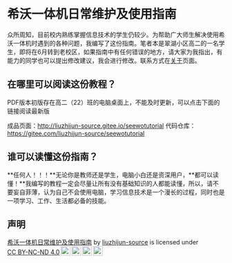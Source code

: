 # 希沃一体机日常维护及使用指南

众所周知，目前校内熟练掌握信息技术的学生仍较少。为帮助广大师生解决使用希沃一体机时遇到的各种问题，我编写了这份指南。笔者本是翠湖小区高二的一名学生，即将在6月转到老校区，如果指南中有任何错误的地方，请大家为我指出，有能力的同学也可以提出修改建议，我会进行修改。联系方式在[关于](./about.md)页面。

## 在哪里可以阅读这份教程？

PDF版本初版存在高二（22）班的电脑桌面上，不能及时更新，可以点击下面的链接阅读最新版

成品页面：http://liuzhijun-source.gitee.io/seewotutorial
代码仓库：https://gitee.com/liuzhijun-source/seewotutorial

## 谁可以读懂这份指南？

**任何人！！！**无论你是教师还是学生，电脑小白还是资深用户，**都可以读懂！**我编写的教程一定会尽量让所有没有基础知识的人都能读懂，所以，请不要妄自菲薄，认为自己不会使用电脑，学习信息技术是一个漫长的过程，同时也是一项学习、工作、生活都必备的技能。

## 声明

<p xmlns:cc="http://creativecommons.org/ns#" xmlns:dct="http://purl.org/dc/terms/"><a property="dct:title" rel="cc:attributionURL" href="https://gitee.com/liuzhijun-source/seewotutorial">希沃一体机日常维护及使用指南</a> by <a rel="cc:attributionURL dct:creator" property="cc:attributionName" href="https://gitee.com/liuzhijun-source">liuzhijun-source</a> is licensed under <a href="http://creativecommons.org/licenses/by-nc-nd/4.0/?ref=chooser-v1" target="_blank" rel="license noopener noreferrer" style="display:inline-block;">CC BY-NC-ND 4.0<img style="height:22px!important;margin-left:3px;vertical-align:text-bottom;" src="https://mirrors.creativecommons.org/presskit/icons/cc.svg?ref=chooser-v1"><img style="height:22px!important;margin-left:3px;vertical-align:text-bottom;" src="https://mirrors.creativecommons.org/presskit/icons/by.svg?ref=chooser-v1"><img style="height:22px!important;margin-left:3px;vertical-align:text-bottom;" src="https://mirrors.creativecommons.org/presskit/icons/nc.svg?ref=chooser-v1"><img style="height:22px!important;margin-left:3px;vertical-align:text-bottom;" src="https://mirrors.creativecommons.org/presskit/icons/nd.svg?ref=chooser-v1"></a></p>